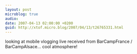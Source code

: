 ```yaml
---
layout: post
microblog: true
audio: 
date: 2007-04-13 02:00:00 +0200
guid: http://xtof.micro.blog/2007/04/13/t26765331.html
---
```

looking at mobile vlogging live received from BarCampFrance / BarCampAlsace... cool atmosphere!
